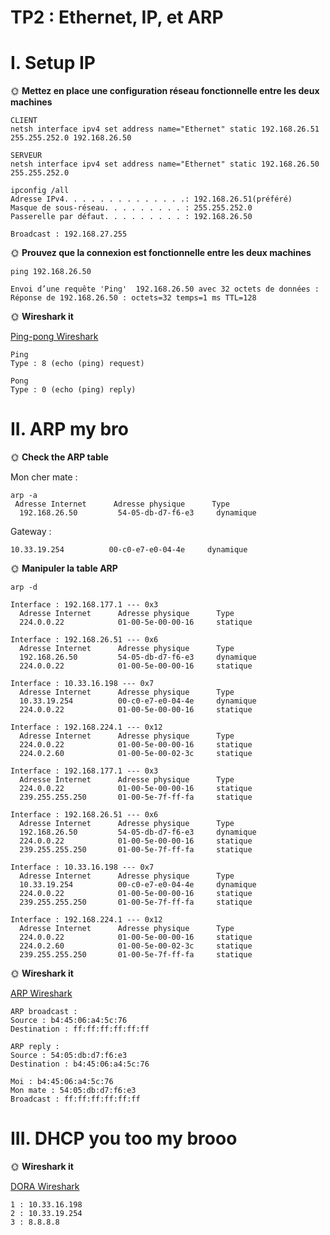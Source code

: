 # TP2 : Ethernet, IP, et ARP

# I. Setup IP


🌞 **Mettez en place une configuration réseau fonctionnelle entre les deux machines**

```
CLIENT
netsh interface ipv4 set address name="Ethernet" static 192.168.26.51 255.255.252.0 192.168.26.50
```
```
SERVEUR
netsh interface ipv4 set address name="Ethernet" static 192.168.26.50 255.255.252.0
```
```
ipconfig /all
Adresse IPv4. . . . . . . . . . . . . .: 192.168.26.51(préféré)
Masque de sous-réseau. . . . . . . . . : 255.255.252.0
Passerelle par défaut. . . . . . . . . : 192.168.26.50
```
```
Broadcast : 192.168.27.255
```



🌞 **Prouvez que la connexion est fonctionnelle entre les deux machines**
```
ping 192.168.26.50

Envoi d’une requête 'Ping'  192.168.26.50 avec 32 octets de données :
Réponse de 192.168.26.50 : octets=32 temps=1 ms TTL=128
```
🌞 **Wireshark it**



[Ping-pong Wireshark](./ping_tp2_reseau.pcapng)

```
Ping
Type : 8 (echo (ping) request)

Pong
Type : 0 (echo (ping) reply)
```

# II. ARP my bro

🌞 **Check the ARP table**

Mon cher mate :
```
arp -a
 Adresse Internet      Adresse physique      Type
  192.168.26.50         54-05-db-d7-f6-e3     dynamique
```
Gateway :
```
10.33.19.254          00-c0-e7-e0-04-4e     dynamique
```

🌞 **Manipuler la table ARP**
```
arp -d
```
```
Interface : 192.168.177.1 --- 0x3
  Adresse Internet      Adresse physique      Type
  224.0.0.22            01-00-5e-00-00-16     statique

Interface : 192.168.26.51 --- 0x6
  Adresse Internet      Adresse physique      Type
  192.168.26.50         54-05-db-d7-f6-e3     dynamique
  224.0.0.22            01-00-5e-00-00-16     statique

Interface : 10.33.16.198 --- 0x7
  Adresse Internet      Adresse physique      Type
  10.33.19.254          00-c0-e7-e0-04-4e     dynamique
  224.0.0.22            01-00-5e-00-00-16     statique

Interface : 192.168.224.1 --- 0x12
  Adresse Internet      Adresse physique      Type
  224.0.0.22            01-00-5e-00-00-16     statique
  224.0.2.60            01-00-5e-00-02-3c     statique
```
```
Interface : 192.168.177.1 --- 0x3
  Adresse Internet      Adresse physique      Type
  224.0.0.22            01-00-5e-00-00-16     statique
  239.255.255.250       01-00-5e-7f-ff-fa     statique

Interface : 192.168.26.51 --- 0x6
  Adresse Internet      Adresse physique      Type
  192.168.26.50         54-05-db-d7-f6-e3     dynamique
  224.0.0.22            01-00-5e-00-00-16     statique
  239.255.255.250       01-00-5e-7f-ff-fa     statique

Interface : 10.33.16.198 --- 0x7
  Adresse Internet      Adresse physique      Type
  10.33.19.254          00-c0-e7-e0-04-4e     dynamique
  224.0.0.22            01-00-5e-00-00-16     statique
  239.255.255.250       01-00-5e-7f-ff-fa     statique

Interface : 192.168.224.1 --- 0x12
  Adresse Internet      Adresse physique      Type
  224.0.0.22            01-00-5e-00-00-16     statique
  224.0.2.60            01-00-5e-00-02-3c     statique
  239.255.255.250       01-00-5e-7f-ff-fa     statique
```

🌞 **Wireshark it**

[ARP Wireshark](./arp_tp2_reseau.pcapng)

```
ARP broadcast :
Source : b4:45:06:a4:5c:76
Destination : ff:ff:ff:ff:ff:ff

ARP reply :
Source : 54:05:db:d7:f6:e3
Destination : b4:45:06:a4:5c:76

Moi : b4:45:06:a4:5c:76
Mon mate : 54:05:db:d7:f6:e3
Broadcast : ff:ff:ff:ff:ff:ff
```

# III. DHCP you too my brooo

🌞 **Wireshark it**

[DORA Wireshark](./dora_tp2_reseau.pcapng)

```
1 : 10.33.16.198
2 : 10.33.19.254
3 : 8.8.8.8
```